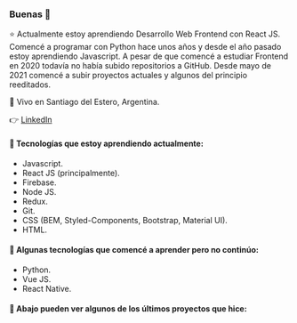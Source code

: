 ### Buenas 👋

⭐ Actualmente estoy aprendiendo Desarrollo Web Frontend con React JS. Comencé a programar con Python hace unos años y desde el año pasado estoy aprendiendo Javascript. A pesar de que comencé a estudiar Frontend en 2020 todavía no había subido repositorios a GitHub. Desde mayo de 2021 comencé a subir proyectos actuales y algunos del principio reeditados.

📌 Vivo en Santiago del Estero, Argentina.

👉 [LinkedIn](https://www.linkedin.com/in/imanol-rtega/)

#### 🌱 Tecnologías que estoy aprendiendo actualmente:

- Javascript.
- React JS (principalmente).
- Firebase.
- Node JS.
- Redux.
- Git.
- CSS (BEM, Styled-Components, Bootstrap, Material UI).
- HTML.

#### 🌱 Algunas tecnologías que comencé a aprender pero no continúo:

- Python.
- Vue JS.
- React Native.

#### 🚀 Abajo pueden ver algunos de los últimos proyectos que hice:
